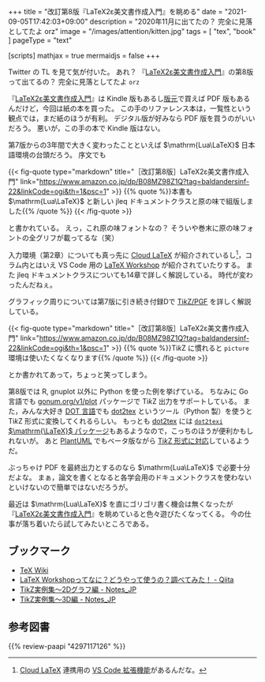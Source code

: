 +++
title = "改訂第8版『LaTeX2ε美文書作成入門』を眺める"
date =  "2021-09-05T17:42:03+09:00"
description = "2020年11月に出てたの？ 完全に見落としてたよ orz"
image = "/images/attention/kitten.jpg"
tags = [ "tex", "book" ]
pageType = "text"

[scripts]
  mathjax = true
  mermaidjs = false
+++

Twitter の TL を見て気が付いた。
あれ？ 『[LaTeX2ε美文書作成入門]』の第8版って出てるの？ 完全に見落としてたよ `orz`

『[LaTeX2ε美文書作成入門]』は Kindle 版もあるし[版元]で買えば PDF 版もあるんだけど，今回は紙の本を買った。
この手のリファレンス本は，一覧性という観点では，まだ紙のほうが有利。
デジタル版が好みなら PDF 版を買うのがいいだろう。
悪いが，この手の本で Kindle 版はない。

第7版からの3年間で大きく変わったことといえば $\mathrm{Lua\LaTeX}$ 日本語環境の台頭だろう。
序文でも

{{< fig-quote type="markdown" title="［改訂第8版］LaTeX2ε美文書作成入門" link="https://www.amazon.co.jp/dp/B08MZ98Z1Q?tag=baldandersinf-22&linkCode=ogi&th=1&psc=1" >}}
{{% quote %}}本書も $\mathrm{Lua\LaTeX}$ と新しい jleq ドキュメントクラスと原の味で組版しました{{% /quote %}}
{{< /fig-quote >}}

と書かれている。
えっ，これ原の味フォントなの？ そういや巻末に原の味フォントの全グリフが載ってるな（笑）

入力環境（第2章）についても真っ先に [Cloud LaTeX] が紹介されているし[^clatex1]，コラム内とはいえ VS Code 用の [LaTeX Workshop](https://marketplace.visualstudio.com/items?itemName=James-Yu.latex-workshop "LaTeX Workshop - Visual Studio Marketplace") が紹介されていたりする。
また jleq ドキュメントクラスについても14章で詳しく解説している。
時代が変わったんだねぇ。

[^clatex1]: [Cloud LaTeX] 連携用の [VS Code 拡張機能](https://marketplace.visualstudio.com/items?itemName=cloudlatex.cloudlatex "Cloud LaTeX - Visual Studio Marketplace")があるんだな。

グラフィック周りについては第7版に引き続き付録Dで [$\mathrm{Ti}k\mathrm{Z}$/PGF][TikZ] を詳しく解説している。

{{< fig-quote type="markdown" title="［改訂第8版］LaTeX2ε美文書作成入門" link="https://www.amazon.co.jp/dp/B08MZ98Z1Q?tag=baldandersinf-22&linkCode=ogi&th=1&psc=1" >}}
{{% quote %}}$\mathrm{Ti}k\mathrm{Z}$ に慣れると `picture` 環境は使いたくなくなります{{% /quote %}}
{{< /fig-quote >}}

とか書かれてあって，ちょっと笑ってしまう。

第8版では R, gnuplot 以外に Python を使った例を挙げている。
ちなみに Go 言語でも [gonum.org/v1/plot](https://github.com/gonum/plot "gonum/plot: A repository for plotting and visualizing data") パッケージで $\mathrm{Ti}k\mathrm{Z}$ 出力をサポートしている。
また，みんな大好き [DOT 言語](https://graphviz.org/doc/info/lang.html "DOT Language | Graphviz")でも [dot2tex] というツール（Python 製）を使うと $\mathrm{Ti}k\mathrm{Z}$ 形式に変換してくれるらしい。
もっとも [dot2tex] には [`dot2texi` $\mathrm{\LaTeX}$ パッケージ](https://dot2tex.readthedocs.io/en/latest/tipsandtricks.html#the-dot2texi-latex-package)もあるようなので，こっちのほうが便利かもしれないが。
あと [PlantUML](https://plantuml.com/ "Open-source tool that uses simple textual descriptions to draw beautiful UML diagrams.") でもベータ版ながら [$\mathrm{Ti}k\mathrm{Z}$ 形式に対応](https://plantuml.com/ja/latex)しているようだ。

ぶっちゃけ PDF を最終出力とするのなら $\mathrm{Lua\LaTeX}$ で必要十分だよな。
まぁ，論文を書くとなると各学会用のドキュメントクラスを使わないといけないので簡単ではないだろうが。

最近は $\mathrm{Lua\LaTeX}$ を直にゴリゴリ書く機会は無くなったが『[LaTeX2ε美文書作成入門]』を眺めていると色々遊びたくなってくる。
今の仕事が落ち着いたら試してみたいところである。

[LaTeX2ε美文書作成入門]: https://www.amazon.co.jp/dp/4297117126?tag=baldandersinf-22&linkCode=ogi&th=1&psc=1 "[改訂第8版]LaTeX2ε美文書作成入門 | 奥村晴彦, 黒木裕介 |本 | 通販 | Amazon"
[版元]: https://gihyo.jp/book/2020/978-4-297-11712-2 "［改訂第8版］LaTeX2ε美文書作成入門：書籍案内｜技術評論社"
[Cloud LaTeX]: https://cloudlatex.io/ "Cloud LaTeX | Build your own LaTeX environment, in seconds"
[TikZ]: https://github.com/pgf-tikz "pgf-tikz"
[dot2tex]: https://dot2tex.readthedocs.io/ "dot2tex - A Graphviz to LaTeX converter — dot2tex 2.11.3 documentation"

## ブックマーク

- [TeX Wiki](https://texwiki.texjp.org/)
- [LaTeX Workshopってなに？どうやって使うの？調べてみた！ - Qiita](https://qiita.com/moinslut/items/bc1d1b1e13cb38377406)
- [TikZ実例集〜2Dグラフ編 - Notes_JP](https://www.mynote-jp.com/entry/TikZ-examples-2D-graph)
- [TikZ実例集〜3D編 - Notes_JP](https://www.mynote-jp.com/entry/TikZ-examples)

## 参考図書

{{% review-paapi "4297117126" %}} <!-- LaTeX2ε美文書作成入門 -->
